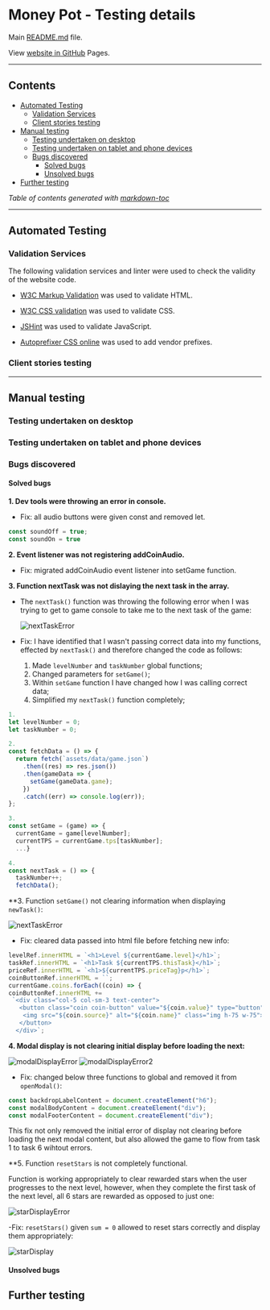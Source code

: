 # Money Pot - Testing details #

Main [README.md](README.md) file.

View [website in GitHub](https://neringabickmore.github.io/MoneyPot/) Pages.

---

## Contents ##

- [Automated Testing](#automated-testing)
  - [Validation Services](#validation-services)
  - [Client stories testing](#client-stories-testing)
- [Manual testing](#manual-testing)
  - [Testing undertaken on desktop](#testing-undertaken-on-desktop)
  - [Testing undertaken on tablet and phone devices](#testing-undertaken-on-tablet-and-phone-devices)
  - [Bugs discovered](#bugs-discovered)
    - [Solved bugs](#solved-bugs)
    - [Unsolved bugs](#unsolved-bugs)
- [Further testing](#further-testing)

*Table of contents generated with [markdown-toc](http://ecotrust-canada.github.io/markdown-toc/)*

---

## Automated Testing ##

### Validation Services ###

The following validation services and linter were used to check the validity of the website code.

- [W3C Markup Validation](https://validator.w3.org/) was used to validate HTML.
  
- [W3C CSS validation](https://jigsaw.w3.org/css-validator/) was used to validate CSS.
  
- [JSHint](https://jshint.com/) was used to validate JavaScript.

- [Autoprefixer CSS online](https://autoprefixer.github.io/) was used to add vendor prefixes.

### Client stories testing ###

---

## Manual testing ##

### Testing undertaken on desktop ##

### Testing undertaken on tablet and phone devices ###

### Bugs discovered ###

#### Solved bugs ####

**1. Dev tools were throwing an error in console.**

- Fix: all audio buttons were given const and removed let.

```javascript
const soundOff = true;
const soundOn = true
```

**2. Event listener was not registering addCoinAudio.**

- Fix: migrated addCoinAudio event listener into setGame function.

**3. Function nextTask was not dislaying the next task in the array.**

- The ```nextTask()``` function was throwing the following error when I was trying to get to game console to take me to the next task of the game:

  ![nextTaskError](/assets//testing/images/nextTaskError.jpg)

- Fix:
  I have identified that I wasn't passing correct data into my functions, effected by ```nextTask()``` and therefore changed the code as follows:
  1. Made ```levelNumber``` and ```taskNumber``` global functions;
  2. Changed parameters for ```setGame()```;
  3. Within ```setGame``` function I have changed how I was calling correct data;
  4. Simplified my ```nextTask()``` function completely;

```javascript
1.
let levelNumber = 0;
let taskNumber = 0;

2.
const fetchData = () => {
  return fetch(`assets/data/game.json`)
    .then((res) => res.json())
    .then(gameData => {
      setGame(gameData.game);
    })
    .catch((err) => console.log(err));
};

3.
const setGame = (game) => {
  currentGame = game[levelNumber];
  currentTPS = currentGame.tps[taskNumber];
  ...}

4.
const nextTask = () => {
  taskNumber++;
  fetchData();
```

**3. Function ```setGame()``` not clearing information when displaying ```newTask()```:

![nextTaskError](/assets//testing/images/nextTaskDisplayError.jpg)

- Fix: cleared data passed into html file before fetching new info:

```javascript
levelRef.innerHTML = `<h1>Level ${currentGame.level}</h1>`;
taskRef.innerHTML = `<h1>Task ${currentTPS.thisTask}</h1>`;
priceRef.innerHTML = `<h1>${currentTPS.priceTag}p</h1>`;
coinButtonRef.innerHTML = ``;
currentGame.coins.forEach((coin) => {
coinButtonRef.innerHTML +=
 `<div class="col-5 col-sm-3 text-center">
   <button class="coin coin-button" value="${coin.value}" type="button" aria-hidden="true">
    <img src="${coin.source}" alt="${coin.name}" class="img h-75 w-75">
   </button>
  </div>`;
```

**4. Modal display is not clearing initial display before loading the next:**

![modalDisplayError](/assets/testing/images/modalDisplayError.jpg)
![modalDisplayError2](/assets/testing/images/modalDisplayError.2.jpg)

- Fix: changed below three functions to global and removed it from ```openModal()```:

```javascript
const backdropLabelContent = document.createElement("h6");
const modalBodyContent = document.createElement("div");
const modalFooterContent = document.createElement("div");
```

This fix not only removed the initial error of display not clearing before loading the next modal content, but also allowed the game to flow from task 1 to task 6 wihtout errors.

**5. Function ```resetStars``` is not completely functional.

Function is working appropriately to clear rewarded stars when the user progresses to the next level, however, when they complete the first task of the next level, all 6 stars are rewarded as opposed to just one:

![starDisplayError](/assets/testing/images/starDisplayError.jpg)

-Fix: `resetStars()` given `sum = 0` allowed to reset stars correctly and display them appropriately:

![starDisplay](/assets/testing/images/starDisplay.jpg)

#### Unsolved bugs ####

## Further testing ##
